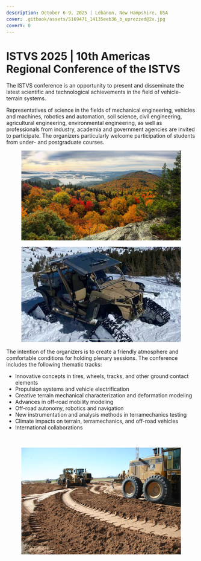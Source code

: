 ```yaml
---
description: October 6-9, 2025 | Lebanon, New Hampshire, USA
cover: .gitbook/assets/5169471_14135eeb36_b_uprezzed@2x.jpg
coverY: 0
---
```


# ISTVS 2025 | 10th Americas Regional Conference of the ISTVS

The ISTVS conference is an opportunity to present and disseminate the latest scientific and technological achievements in the field of vehicle-terrain systems.

Representatives of science in the fields of mechanical engineering, vehicles and machines, robotics and automation, soil science, civil engineering, agricultural engineering, environmental engineering, as well as professionals from industry, academia and government agencies are invited to participate. The organizers particularly welcome participation of students from under- and postgraduate courses.

<div align="left">

<figure><img src=".gitbook/assets/NH_FallFoliage.jpg" alt=""><figcaption></figcaption></figure>

</div>

<div align="left">

<figure><img src=".gitbook/assets/MRZR_Snow.jpg" alt=""><figcaption></figcaption></figure>

</div>

The intention of the organizers is to create a friendly atmosphere and comfortable conditions for holding plenary sessions. The conference includes the following thematic tracks:

* Innovative concepts in tires, wheels, tracks, and other ground contact elements&#x20;
* Propulsion systems and vehicle electrification
* Creative terrain mechanical characterization and deformation modeling
* Advances in off-road mobility modeling
* Off-road autonomy, robotics and navigation
* New instrumentation and analysis methods in terramechanics testing
* Climate impacts on terrain, terramechanics, and off-road vehicles
* International collaborations

<div>

<figure><img src=".gitbook/assets/JLTV.jpg" alt=""><figcaption></figcaption></figure>

 

<figure><img src=".gitbook/assets/7072072819_6963377928_k.jpg" alt=""><figcaption></figcaption></figure>

</div>
